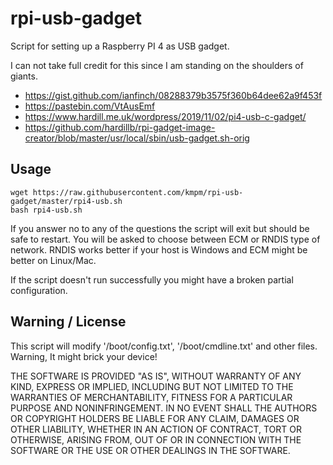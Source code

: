 # rpi-usb-gadget
Script for setting up a Raspberry PI 4 as USB gadget.

I can not take full credit for this since I am standing
on the shoulders of giants.
- https://gist.github.com/ianfinch/08288379b3575f360b64dee62a9f453f
- https://pastebin.com/VtAusEmf
- https://www.hardill.me.uk/wordpress/2019/11/02/pi4-usb-c-gadget/
- https://github.com/hardillb/rpi-gadget-image-creator/blob/master/usr/local/sbin/usb-gadget.sh-orig


## Usage
```shell
wget https://raw.githubusercontent.com/kmpm/rpi-usb-gadget/master/rpi4-usb.sh
bash rpi4-usb.sh
```
If you answer no to any of the questions the script will exit
but should be safe to restart.
You will be asked to choose between ECM or RNDIS type of network.
RNDIS works better if your host is Windows and ECM might be better on Linux/Mac.

If the script doesn't run successfully you might have a broken
partial configuration.


## Warning / License
This script will modify '/boot/config.txt', '/boot/cmdline.txt' and other files.
Warning, It might brick your device!

THE SOFTWARE IS PROVIDED "AS IS", WITHOUT WARRANTY OF ANY KIND, EXPRESS OR
IMPLIED, INCLUDING BUT NOT LIMITED TO THE WARRANTIES OF MERCHANTABILITY,
FITNESS FOR A PARTICULAR PURPOSE AND NONINFRINGEMENT. IN NO EVENT SHALL THE
AUTHORS OR COPYRIGHT HOLDERS BE LIABLE FOR ANY CLAIM, DAMAGES OR OTHER
LIABILITY, WHETHER IN AN ACTION OF CONTRACT, TORT OR OTHERWISE, ARISING FROM,
OUT OF OR IN CONNECTION WITH THE SOFTWARE OR THE USE OR OTHER DEALINGS IN THE
SOFTWARE.

